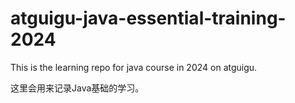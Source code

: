 # atguigu-java-essential-training-2024
This is the learning repo for java course in 2024 on atguigu.

这里会用来记录Java基础的学习。